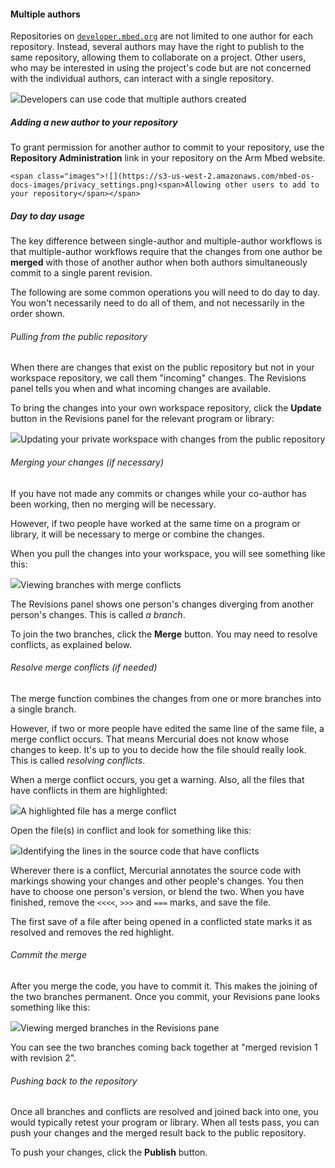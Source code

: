 #### Multiple authors

Repositories on [`developer.mbed.org`](https://developer.mbed.org) are not limited to one author for each repository. Instead, several authors may have the right to publish to the same repository, allowing them to collaborate on a project. Other users, who may be interested in using the project's code but are not concerned with the individual authors, can interact with a single repository.

<span class="images">![](https://s3-us-west-2.amazonaws.com/mbed-os-docs-images/mult_authors.png)<span>Developers can use code that multiple authors created</span></span>

##### Adding a new author to your repository

To grant permission for another author to commit to your repository, use the **Repository Administration** link in your repository on the Arm Mbed website.

	<span class="images">![](https://s3-us-west-2.amazonaws.com/mbed-os-docs-images/privacy_settings.png)<span>Allowing other users to add to your repository</span></span>

##### Day to day usage

The key difference between single-author and multiple-author workflows is that multiple-author workflows require that the changes from one author be **merged** with those of another author when both authors simultaneously commit to a single parent revision.

The following are some common operations you will need to do day to day. You won't necessarily need to do all of them, and not necessarily in the order shown.

###### Pulling from the public repository

When there are changes that exist on the public repository but not in your workspace repository, we call them "incoming" changes. The Revisions panel tells you when and what incoming changes are available.

To bring the changes into your own workspace repository, click the **Update** button in the Revisions panel for the relevant program or library:

<span class="images">![](https://s3-us-west-2.amazonaws.com/mbed-os-docs-images/multi_revision_history.png)<span>Updating your private workspace with changes from the public repository</span></span>

###### Merging your changes (if necessary)

If you have not made any commits or changes while your co-author has been working, then no merging will be necessary.

However, if two people have worked at the same time on a program or library, it will be necessary to merge or combine the changes.

When you pull the changes into your workspace, you will see something like this:

<span class="images">![](https://s3-us-west-2.amazonaws.com/mbed-os-docs-images/changes_to_merge.png)<span>Viewing branches with merge conflicts</span></span>

The Revisions panel shows one person's changes diverging from another person's changes. This is called *a branch*.

To join the two branches, click the **Merge** button. You may need to resolve conflicts, as explained below.

###### Resolve merge conflicts (if needed)

The merge function combines the changes from one or more branches into a single branch.

However, if two or more people have edited the same line of the same file, a merge conflict occurs. That means Mercurial does not know whose changes to keep. It's up to you to decide how the file should really look. This is called *resolving conflicts*.

When a merge conflict occurs, you get a warning. Also, all the files that have conflicts in them are highlighted:

<span class="images">![](https://s3-us-west-2.amazonaws.com/mbed-os-docs-images/conflict_files.png)<span>A highlighted file has a merge conflict</span></span>

Open the file(s) in conflict and look for something like this:

<span class="images">![](https://s3-us-west-2.amazonaws.com/mbed-os-docs-images/conflict_review.png)<span>Identifying the lines in the source code that have conflicts</span></span>

Wherever there is a conflict, Mercurial annotates the source code with markings showing your changes and other people's changes. You then have to choose one person's version, or blend the two. When you have finished, remove the ``<<<<``, ``>>>`` and ``===`` marks, and save the file.

The first save of a file after being opened in a conflicted state marks it as resolved and removes the red highlight.

###### Commit the merge

After you merge the code, you have to commit it. This makes the joining of the two branches permanent. Once you commit, your Revisions pane looks something like this:

<span class="images">![](https://s3-us-west-2.amazonaws.com/mbed-os-docs-images/commit_merge.png)<span>Viewing merged branches in the Revisions pane</span></span>

You can see the two branches coming back together at "merged revision 1 with revision 2".

###### Pushing back to the repository

Once all branches and conflicts are resolved and joined back into one, you would typically retest your program or library. When all tests pass, you can push your changes and the merged result back to the public repository.

To push your changes, click the **Publish** button.
